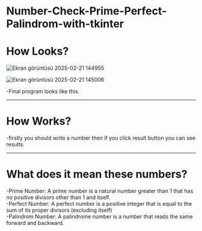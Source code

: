 # Number-Check-Prime-Perfect-Palindrom-with-tkinter

<h1>How Looks?</h1>

![Ekran görüntüsü 2025-02-21 144955](https://github.com/user-attachments/assets/5db221dd-1b1e-4d44-97d8-bcdac3a43a0a)

![Ekran görüntüsü 2025-02-21 145006](https://github.com/user-attachments/assets/e7356f6a-f3f5-40b3-88e1-9bc4d34d4759)

-Final program looks like this.
<hr/>

<h1>How Works?</h1>
-firstly you should write a number then if you click result button you can see results.
<hr/>

<h1>What does it mean these numbers?</h1>

-Prime Number: A prime number is a natural number greater than 1 that has no positive divisors other than 1 and itself.<br/>
-Perfect Number: A perfect number is a positive integer that is equal to the sum of its proper divisors (excluding itself)<br/>
-Palindrom Number: A palindrome number is a number that reads the same forward and backward.<br/>

